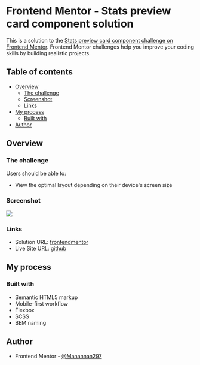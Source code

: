 # Frontend Mentor - Stats preview card component solution

This is a solution to the [Stats preview card component challenge on Frontend Mentor](https://www.frontendmentor.io/challenges/stats-preview-card-component-8JqbgoU62). Frontend Mentor challenges help you improve your coding skills by building realistic projects.

## Table of contents

- [Overview](#overview)
  - [The challenge](#the-challenge)
  - [Screenshot](#screenshot)
  - [Links](#links)
- [My process](#my-process)
  - [Built with](#built-with)
- [Author](#author)

## Overview

### The challenge

Users should be able to:

- View the optimal layout depending on their device's screen size

### Screenshot

![](./screenshot.jpg)

### Links

- Solution URL: [frontendmentor]()
- Live Site URL: [github](https://manannan297.github.io/fm-stats-preview-card-component/)

## My process

### Built with

- Semantic HTML5 markup
- Mobile-first workflow
- Flexbox
- SCSS
- BEM naming

## Author

- Frontend Mentor - [@Manannan297](https://www.frontendmentor.io/profile/Manannan297)
